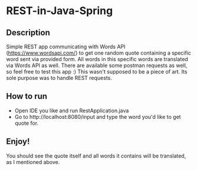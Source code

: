# REST-in-Java-Spring
## Description
Simple REST app communicating with Words API (https://www.wordsapi.com/) to get one random quote containing a specific word sent via provided form. All words in this specific words are translated via Words API as well.
There are available some postman requests as well, so feel free to test this app :)
This wasn't supposed to be a piece of art. Its sole purpose was to handle REST requests.

## How to run
* Open IDE you like and run RestApplication.java
* Go to http://localhost:8080/input and type the word you'd like to get quote for.

## Enjoy!
You should see the quote itself and all words it contains will be translated, as I mentioned above.
